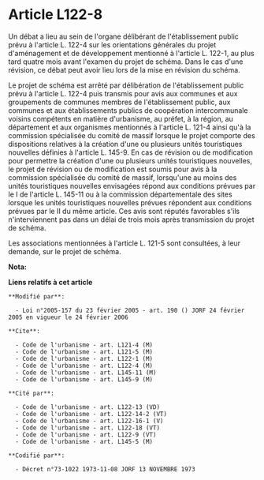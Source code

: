 # Article L122-8

Un débat a lieu au sein de l'organe délibérant de l'établissement public prévu à l'article L. 122-4 sur les orientations
générales du projet d'aménagement et de développement mentionné à l'article L. 122-1, au plus tard quatre mois avant l'examen
du projet de schéma. Dans le cas d'une révision, ce débat peut avoir lieu lors de la mise en révision du schéma.

Le projet de schéma est arrêté par délibération de l'établissement public prévu à l'article L. 122-4 puis transmis pour avis
aux communes et aux groupements de communes membres de l'établissement public, aux communes et aux établissements publics de
coopération intercommunale voisins compétents en matière d'urbanisme, au préfet, à la région, au département et aux
organismes mentionnés à l'article L. 121-4 ainsi qu'à la commission spécialisée du comité de massif lorsque le projet
comporte des dispositions relatives à la création d'une ou plusieurs unités touristiques nouvelles définies à l'article L.
145-9. En cas de révision ou de modification pour permettre la création d'une ou plusieurs unités touristiques nouvelles, le
projet de révision ou de modification est soumis pour avis à la commission spécialisée du comité de massif, lorsqu'une au
moins des unités touristiques nouvelles envisagées répond aux conditions prévues par le I de l'article L. 145-11 ou à la
commission départementale des sites lorsque les unités touristiques nouvelles prévues répondent aux conditions prévues par le
II du même article. Ces avis sont réputés favorables s'ils n'interviennent pas dans un délai de trois mois après transmission
du projet de schéma.

Les associations mentionnées à l'article L. 121-5 sont consultées, à leur demande, sur le projet de schéma.

**Nota:**



**Liens relatifs à cet article**

	**Modifié par**:

	  - Loi n°2005-157 du 23 février 2005 - art. 190 () JORF 24 février 2005 en vigueur le 24 février 2006

	**Cite**:

	  - Code de l'urbanisme - art. L121-4 (M)
	  - Code de l'urbanisme - art. L121-5 (M)
	  - Code de l'urbanisme - art. L122-1 (M)
	  - Code de l'urbanisme - art. L122-4 (M)
	  - Code de l'urbanisme - art. L145-11 (M)
	  - Code de l'urbanisme - art. L145-9 (M)

	**Cité par**:

	  - Code de l'urbanisme - art. L122-13 (VD)
	  - Code de l'urbanisme - art. L122-14-2 (VT)
	  - Code de l'urbanisme - art. L122-16-1 (V)
	  - Code de l'urbanisme - art. L122-18 (VT)
	  - Code de l'urbanisme - art. L122-9 (VT)
	  - Code de l'urbanisme - art. L145-5 (M)

	**Codifié par**:

	  - Décret n°73-1022 1973-11-08 JORF 13 NOVEMBRE 1973
